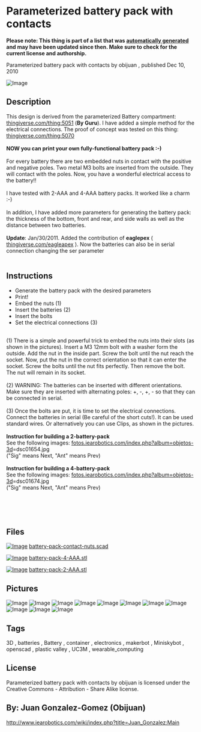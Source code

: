 Parameterized battery pack with contacts
===============
**Please note: This thing is part of a list that was [automatically generated](https://github.com/carlosgs/export-things) and may have been updated since then. Make sure to check for the current license and authorship.**  

Parameterized battery pack with contacts  by obijuan , published Dec 10, 2010

![Image](img/DSC01689_display_large_display_large.jpg)

Description
--------
This design is derived from the parameterized Battery compartment: <a href="http://thingiverse.com/thing:5051" target="_blank" rel="nofollow">thingiverse.com/thing:5051</a> (<b>By Guru</b>). I have added a simple method for the electrical connections. The proof of concept was tested on this thing: <a href="http://thingiverse.com/thing:5070" target="_blank" rel="nofollow">thingiverse.com/thing:5070</a><br />
<br />
<b>NOW you can print your own fully-functional battery pack :-)</b><br />
<br />
For every battery there are two embedded nuts in contact with the positive and negative poles. Two metal M3 bolts are inserted from the outside. They will contact with the poles. Now, you have a wonderful electrical access to the battery!!<br />
<br />
  I have tested with 2-AAA and 4-AAA battery packs. It worked like a charm :-)<br />
<br />
In addition, I have added more parameters for generating the battery pack: the thickness of the bottom, front and rear, and side walls as well as the distance between two batteries.<br />
<br />
<b>Update</b>: Jan/30/2011. Added the contribution of <b>eaglepex</b> ( <a href="http://www.thingiverse.com/eagleapex" target="_blank" rel="nofollow">thingiverse.com/eagleapex</a> ). Now the batteries can also be in serial connection changing the ser parameter<br />
<br />

Instructions
--------
* Generate the battery pack with the desired parameters<br />
* Print!<br />
* Embed the nuts (1)<br />
* Insert the batteries (2)<br />
* Insert the bolts<br />
* Set the electrical connections (3)<br />
<br />
(1) There is a simple and powerful trick to embed the nuts into their slots (as shown in the pictures). Insert a M3 12mm bolt with a washer form the outside. Add the nut in the inside part. Screw the bolt until the nut reach the socket. Now, put the nut in the correct orientation so that it can enter the socket. Screw the bolts until the nut fits perfectly. Then remove the bolt. The nut will remain in its socket.<br />
<br />
(2) WARNING: The batteries can be inserted with different orientations. Make sure they are inserted with alternating poles: +, -, +, - so that they can be connected in serial.<br />
<br />
(3) Once the bolts are put, it is time to set the electrical connections. Connect the batteries in serial (Be careful of the short cuts!). It can be used standard wires. Or alternatively you can use Clips, as shown in the pictures.<br />
<br />
<b>Instruction for building a 2-battery-pack</b><br />
See the following images: <a href="http://fotos.iearobotics.com/index.php?album=objetos-3d" target="_blank" rel="nofollow">fotos.iearobotics.com/index.php?album=objetos-3d</a>=dsc01654.jpg<br />
("Sig" means Next, "Ant" means Prev)<br />
<br />
<b>Instruction for building a 4-battery-pack</b><br />
See the following images: <a href="http://fotos.iearobotics.com/index.php?album=objetos-3d" target="_blank" rel="nofollow">fotos.iearobotics.com/index.php?album=objetos-3d</a>=dsc01674.jpg<br />
("Sig" means Next, "Ant" means Prev)<br />
<br />
<br />
<br />
<br />

Files
--------
[![Image](img/Gears_preview_tinycard.jpg)](battery-pack-contact-nuts.scad)
 [ battery-pack-contact-nuts.scad](battery-pack-contact-nuts.scad)  

[![Image](img/battery-pack-4-AAA_preview_tinycard.jpg)](battery-pack-4-AAA.stl)
 [ battery-pack-4-AAA.stl](battery-pack-4-AAA.stl)  

[![Image](img/battery-pack-2-AAA_preview_tinycard.jpg)](battery-pack-2-AAA.stl)
 [ battery-pack-2-AAA.stl](battery-pack-2-AAA.stl)  



Pictures
--------
![Image](img/battery-pack-2-AAA_display_large.jpg)
![Image](img/battery-pack-4-AAA_display_large.jpg)
![Image](img/DSC01674_display_large_display_large.jpg)
![Image](img/DSC01675_display_large_display_large.jpg)
![Image](img/DSC01684_display_large_display_large.jpg)
![Image](img/DSC01685_display_large_display_large.jpg)
![Image](img/DSC01688_display_large_display_large.jpg)
![Image](img/DSC01686_display_large_display_large.jpg)
![Image](img/DSC01660_display_large_display_large.jpg)
![Image](img/DSC01663_display_large_display_large.jpg)
![Image](img/DSC01667_display_large_display_large.jpg)


Tags
--------
3D , batteries , Battery , container , electronics , makerbot , Miniskybot , openscad , plastic valley , UC3M , wearable_computing  

  

License
--------
Parameterized battery pack with contacts by obijuan is licensed under the Creative Commons - Attribution - Share Alike license.  



By: Juan Gonzalez-Gomez (Obijuan)
--------
<http://www.iearobotics.com/wiki/index.php?title=Juan_Gonzalez:Main>